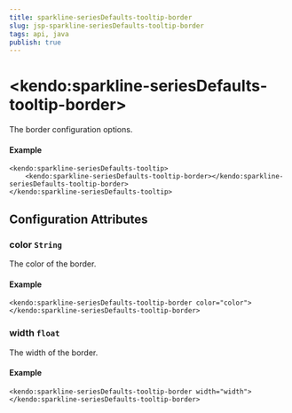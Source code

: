 ```yaml
---
title: sparkline-seriesDefaults-tooltip-border
slug: jsp-sparkline-seriesDefaults-tooltip-border
tags: api, java
publish: true
---
```


# \<kendo:sparkline-seriesDefaults-tooltip-border\>

The border configuration options.

#### Example
    <kendo:sparkline-seriesDefaults-tooltip>
        <kendo:sparkline-seriesDefaults-tooltip-border></kendo:sparkline-seriesDefaults-tooltip-border>
    </kendo:sparkline-seriesDefaults-tooltip>

## Configuration Attributes

### color `String`

The color of the border.

#### Example
    <kendo:sparkline-seriesDefaults-tooltip-border color="color">
    </kendo:sparkline-seriesDefaults-tooltip-border>

### width `float`

The width of the border.

#### Example
    <kendo:sparkline-seriesDefaults-tooltip-border width="width">
    </kendo:sparkline-seriesDefaults-tooltip-border>

